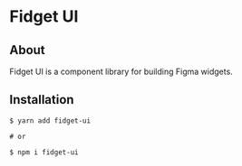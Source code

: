 # Fidget UI

## About

Fidget UI is a component library for building Figma widgets.

## Installation
```
$ yarn add fidget-ui

# or

$ npm i fidget-ui
```